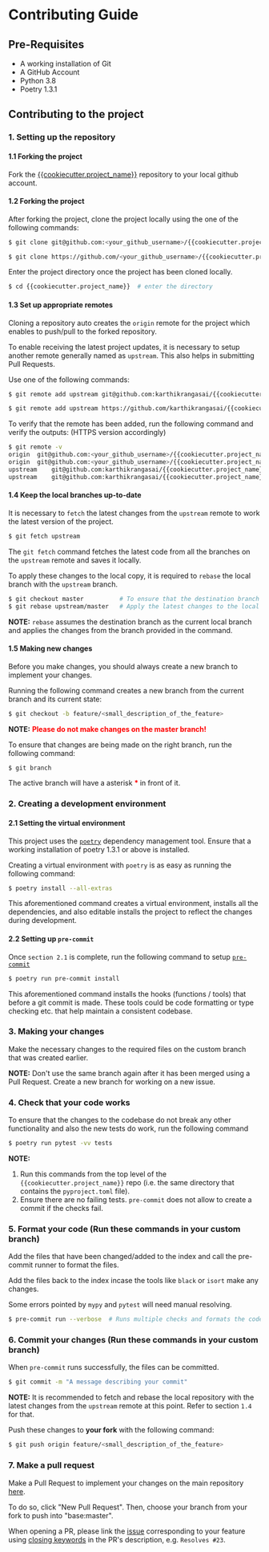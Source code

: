 # Contributing Guide

## Pre-Requisites

- A working installation of Git
- A GitHub Account
- Python 3.8
- Poetry 1.3.1

## Contributing to the project

### 1. Setting up the repository

#### 1.1 Forking the project
Fork the [{{cookiecutter.project_name}}](https://github.com/karthikrangasai/{{cookiecutter.project_name}}) repository to your local github account.

#### 1.2 Forking the project

After forking the project, clone the project locally using the one of the following commands:

```bash
$ git clone git@github.com:<your_github_username>/{{cookiecutter.project_name}}.git      # If using SSH

$ git clone https://github.com/<your_github_username>/{{cookiecutter.project_name}}.git  # If using HTTPS
```

Enter the project directory once the project has been cloned locally.

```bash
$ cd {{cookiecutter.project_name}}  # enter the directory
```

#### 1.3 Set up appropriate remotes

Cloning a repository auto creates the `origin` remote for the project which enables to push/pull to the forked repository.

To enable receiving the latest project updates, it is necessary to setup another remote generally named as `upstream`. This also helps in submitting Pull Requests.

Use one of the following commands:

```bash
$ git remote add upstream git@github.com:karthikrangasai/{{cookiecutter.project_name}}.git      # If using SSH

$ git remote add upstream https://github.com/karthikrangasai/{{cookiecutter.project_name}}.git  # If using HTTPS
```


To verify that the remote has been added, run the following command and verify the outputs: (HTTPS version accordingly)

```bash
$ git remote -v
origin  git@github.com:<your_github_username>/{{cookiecutter.project_name}}.git(fetch)
origin  git@github.com:<your_github_username>/{{cookiecutter.project_name}}.git (push)
upstream    git@github.com:karthikrangasai/{{cookiecutter.project_name}}.git (fetch)
upstream    git@github.com:karthikrangasai/{{cookiecutter.project_name}}.git (push)
```

#### 1.4 Keep the local branches up-to-date

It is necessary to `fetch` the latest changes from the `upstream` remote to work the latest version of the project.

```bash
$ git fetch upstream
```

The `git fetch` command fetches the latest code from all the branches on the `upstream` remote and saves it locally.

To apply these changes to the local copy, it is required to `rebase` the local branch with the `upstream` branch.

```bash
$ git checkout master          # To ensure that the destination branch is correctly set
$ git rebase upstream/master   # Apply the latest changes to the local `master` branch
```

**NOTE:** `rebase` assumes the destination branch as the current local branch and applies the changes from the branch provided in the command.

#### 1.5 Making new changes

Before you make changes, you should always create a new branch to implement your changes.

Running the following command creates a new branch from the current branch and its current state:

```bash
$ git checkout -b feature/<small_description_of_the_feature>
```

**NOTE:** <b style="color:red"> Please do not make changes on the master branch! </b>


To ensure that changes are being made on the right branch, run the following command:

```bash
$ git branch
```

The active branch will have a asterisk <b style="color:red"> \* </b> in front of it.

### 2. Creating a development environment

#### 2.1 Setting the virtual environment

This project uses the [`poetry`](https://python-poetry.org) dependency management tool. Ensure that a working installation of poetry 1.3.1 or above is installed.

Creating a virtual environment with `poetry` is as easy as running the following command:

```bash
$ poetry install --all-extras
```

This aforementioned command creates a virtual environment, installs all the dependencies, and also editable installs the project to reflect the changes during development.

#### 2.2 Setting up `pre-commit`

Once `section 2.1` is complete, run the following command to setup [`pre-commit`](https://pre-commit.com)

```bash
$ poetry run pre-commit install
```

This aforementioned command installs the hooks (functions / tools) that before a git commit is made. These tools could be code formatting or type checking etc. that help maintain a consistent codebase.

### 3. Making your changes

Make the necessary changes to the required files on the custom branch that was created earlier.

**NOTE:** Don't use the same branch again after it has been merged using a Pull Request. Create a new branch for working on a new issue.

### 4. Check that your code works

To ensure that the changes to the codebase do not break any other functionality and also the new tests do work, run the following command

```bash
$ poetry run pytest -vv tests
```

**NOTE:**
1. Run this commands from the top level of the `{{cookiecutter.project_name}}` repo (i.e. the same directory that contains the `pyproject.toml` file).
2. Ensure there are no failing tests. `pre-commit` does not allow to create a commit if the checks fail.


### 5. Format your code (**Run these commands in your custom branch**)

Add the files that have been changed/added to the index and call the pre-commit runner to format the files.

Add the files back to the index incase the tools like `black` or `isort` make any changes.

Some errors pointed by `mypy` and `pytest` will need manual resolving.

```bash
$ pre-commit run --verbose  # Runs multiple checks and formats the code.
```

### 6. Commit your changes (**Run these commands in your custom branch**)

When `pre-commit` runs successfully, the files can be committed.

```bash
$ git commit -m "A message describing your commit"
```

**NOTE:** It is recommended to fetch and rebase the local repository with the latest changes from the `upstream` remote at this point. Refer to section `1.4` for that.

Push these changes to **your fork** with the following command:

```bash
$ git push origin feature/<small_description_of_the_feature>
```

### 7. Make a pull request

Make a Pull Request to implement your changes on the main repository [here](https://github.com/karthikrangasai/{{cookiecutter.project_name}}/pulls).

To do so, click "New Pull Request". Then, choose your branch from your fork to push into "base:master".

When opening a PR, please link the [issue](https://github.com/karthikrangasai/{{cookiecutter.project_name}}/issues) corresponding to your feature using [closing keywords](https://docs.github.com/en/issues/tracking-your-work-with-issues/linking-a-pull-request-to-an-issue) in the PR's description, e.g. `Resolves #23`.
